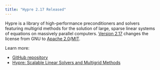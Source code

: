 ```yaml
---
title: "Hypre 2.17 Released"
---
```


Hypre is a library of high-performance preconditioners and solvers featuring multigrid methods for the solution of large, sparse linear systems of equations on massively parallel computers. [Version 2.17](https://github.com/hypre-space/hypre/releases/tag/v2.17.0) changes the license from GNU to [Apache 2.0](https://github.com/hypre-space/hypre/blob/master/LICENSE-APACHE)/[MIT](https://github.com/hypre-space/hypre/blob/master/LICENSE-MIT).

Learn more:
- [GitHub repository](https://github.com/hypre-space/hypre)
- [Hypre: Scalable Linear Solvers and Multigrid Methods](http://computing.llnl.gov/projects/hypre-scalable-linear-solvers-multigrid-methods/software)
